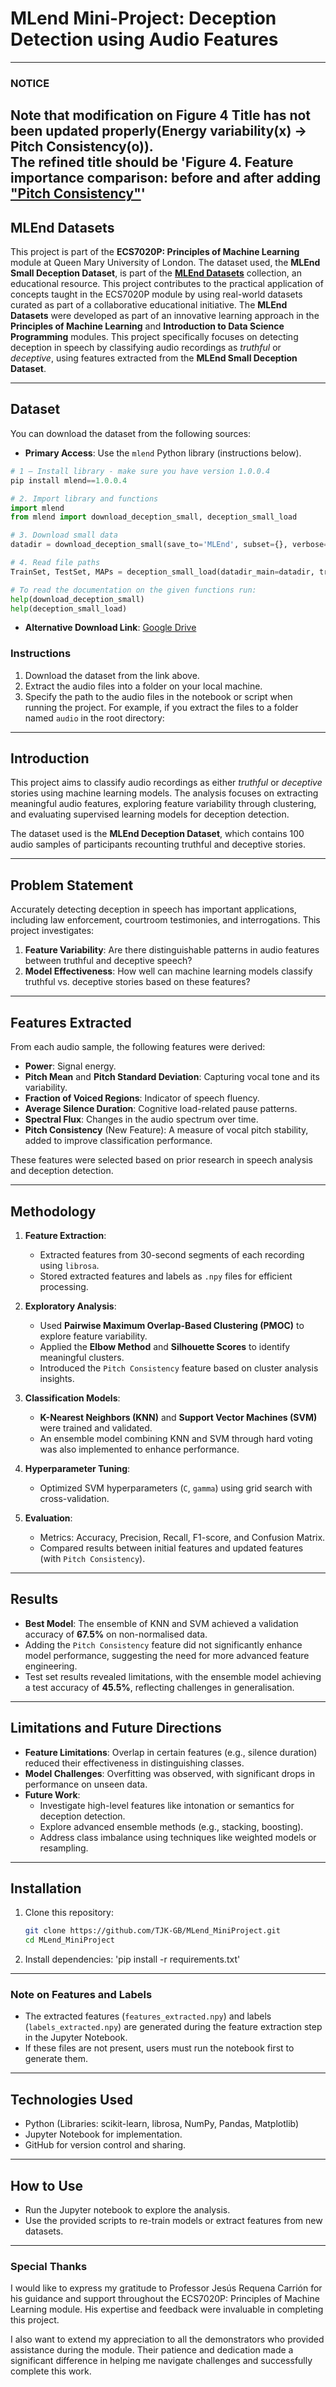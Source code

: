 # MLend Mini-Project: Deception Detection using Audio Features
---
### NOTICE
Note that modification on Figure 4 Title has not been updated properly(Energy variability(x) -> Pitch Consistency(o)).<br>
The refined title should be <b>'Figure 4. Feature importance comparison: before and after adding <u>"Pitch Consistency"</u>'</b>
---

## MLEnd Datasets

This project is part of the **ECS7020P: Principles of Machine Learning** module at Queen Mary University of London. The dataset used, the **MLEnd Small Deception Dataset**, is part of the [**MLEnd Datasets**](https://mlenddatasets.github.io/) collection, an educational resource. This project contributes to the practical application of concepts taught in the ECS7020P module by using real-world datasets curated as part of a collaborative educational initiative.
The **MLEnd Datasets** were developed as part of an innovative learning approach in the **Principles of Machine Learning** and **Introduction to Data Science Programming** modules. 
This project specifically focuses on detecting deception in speech by classifying audio recordings as *truthful* or *deceptive*, using features extracted from the **MLEnd Small Deception Dataset**.

---
## Dataset

You can download the dataset from the following sources:
- **Primary Access**: Use the `mlend` Python library (instructions below).
```python
# 1 – Install library - make sure you have version 1.0.0.4
pip install mlend==1.0.0.4

# 2. Import library and functions
import mlend
from mlend import download_deception_small, deception_small_load

# 3. Download small data
datadir = download_deception_small(save_to='MLEnd', subset={}, verbose=1, overwrite=False)

# 4. Read file paths
TrainSet, TestSet, MAPs = deception_small_load(datadir_main=datadir, train_test_split=None, verbose=1, encode_labels=True)

# To read the documentation on the given functions run:
help(download_deception_small)
help(deception_small_load)
```
 
- **Alternative Download Link**: [Google Drive](https://drive.google.com/file/d/1Yf-A07B8R84QfBmKrBi__8HWiVcpzZGU/view)
### Instructions
1. Download the dataset from the link above.
2. Extract the audio files into a folder on your local machine.
3. Specify the path to the audio files in the notebook or script when running the project.
   For example, if you extract the files to a folder named `audio` in the root directory:
   
---

## Introduction
This project aims to classify audio recordings as either *truthful* or *deceptive* stories using machine learning models. The analysis focuses on extracting meaningful audio features, exploring feature variability through clustering, and evaluating supervised learning models for deception detection.

The dataset used is the **MLEnd Deception Dataset**, which contains 100 audio samples of participants recounting truthful and deceptive stories.

---

## Problem Statement
Accurately detecting deception in speech has important applications, including law enforcement, courtroom testimonies, and interrogations. This project investigates:
1. **Feature Variability**: Are there distinguishable patterns in audio features between truthful and deceptive speech?
2. **Model Effectiveness**: How well can machine learning models classify truthful vs. deceptive stories based on these features?

---

## Features Extracted
From each audio sample, the following features were derived:
- **Power**: Signal energy.
- **Pitch Mean** and **Pitch Standard Deviation**: Capturing vocal tone and its variability.
- **Fraction of Voiced Regions**: Indicator of speech fluency.
- **Average Silence Duration**: Cognitive load-related pause patterns.
- **Spectral Flux**: Changes in the audio spectrum over time.
- **Pitch Consistency** (New Feature): A measure of vocal pitch stability, added to improve classification performance.

These features were selected based on prior research in speech analysis and deception detection.

---

## Methodology
1. **Feature Extraction**:
   - Extracted features from 30-second segments of each recording using `librosa`.
   - Stored extracted features and labels as `.npy` files for efficient processing.

2. **Exploratory Analysis**:
   - Used **Pairwise Maximum Overlap-Based Clustering (PMOC)** to explore feature variability.
   - Applied the **Elbow Method** and **Silhouette Scores** to identify meaningful clusters.
   - Introduced the `Pitch Consistency` feature based on cluster analysis insights.

3. **Classification Models**:
   - **K-Nearest Neighbors (KNN)** and **Support Vector Machines (SVM)** were trained and validated.
   - An ensemble model combining KNN and SVM through hard voting was also implemented to enhance performance.

4. **Hyperparameter Tuning**:
   - Optimized SVM hyperparameters (`C`, `gamma`) using grid search with cross-validation.

5. **Evaluation**:
   - Metrics: Accuracy, Precision, Recall, F1-score, and Confusion Matrix.
   - Compared results between initial features and updated features (with `Pitch Consistency`).

---

## Results
- **Best Model**: The ensemble of KNN and SVM achieved a validation accuracy of **67.5%** on non-normalised data.
- Adding the `Pitch Consistency` feature did not significantly enhance model performance, suggesting the need for more advanced feature engineering.
- Test set results revealed limitations, with the ensemble model achieving a test accuracy of **45.5%**, reflecting challenges in generalisation.

---

## Limitations and Future Directions
- **Feature Limitations**: Overlap in certain features (e.g., silence duration) reduced their effectiveness in distinguishing classes.
- **Model Challenges**: Overfitting was observed, with significant drops in performance on unseen data.
- **Future Work**:
  - Investigate high-level features like intonation or semantics for deception detection.
  - Explore advanced ensemble methods (e.g., stacking, boosting).
  - Address class imbalance using techniques like weighted models or resampling.

---

## Installation
1. Clone this repository:
   ```bash
   git clone https://github.com/TJK-GB/MLend_MiniProject.git
   cd MLend_MiniProject
   
2. Install dependencies:
   'pip install -r requirements.txt'
   
---

### Note on Features and Labels
- The extracted features (`features_extracted.npy`) and labels (`labels_extracted.npy`) are generated during the feature extraction step in the Jupyter Notebook.
- If these files are not present, users must run the notebook first to generate them.

---

## Technologies Used
- Python (Libraries: scikit-learn, librosa, NumPy, Pandas, Matplotlib)
- Jupyter Notebook for implementation.
- GitHub for version control and sharing.

---

## How to Use
- Run the Jupyter notebook to explore the analysis.
- Use the provided scripts to re-train models or extract features from new datasets.

---

### Special Thanks
I would like to express my gratitude to Professor Jesús Requena Carrión for his guidance and support throughout the ECS7020P: Principles of Machine Learning module.
His expertise and feedback were invaluable in completing this project.

I also want to extend my appreciation to all the demonstrators who provided assistance during the module.
Their patience and dedication made a significant difference in helping me navigate challenges and successfully complete this work.
